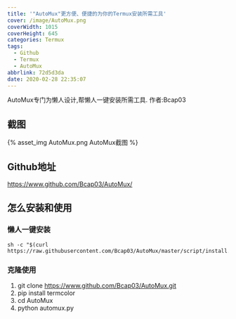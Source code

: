 ```yaml
---
title: '"AutoMux"更方便、便捷的为你的Termux安装所需工具'
cover: /image/AutoMux.png
coverWidth: 1015
coverHeight: 645
categories: Termux
tags:
  - Github
  - Termux
  - AutoMux
abbrlink: 72d5d3da
date: 2020-02-28 22:35:07
---
```

AutoMux专门为懒人设计,帮懒人一键安装所需工具.
作者:Bcap03
<!--more-->
## 截图

{% asset_img AutoMux.png AutoMux截图 %}

## Github地址
https://www.github.com/Bcap03/AutoMux/

## 怎么安装和使用
### 懒人一键安装
```
sh -c "$(curl https://raw.githubusercontent.com/Bcap03/AutoMux/master/script/install.sh)"
```

### 克隆使用
1. git clone https://www.github.com/Bcap03/AutoMux.git
2. pip install termcolor
3. cd AutoMux
4. python automux.py

